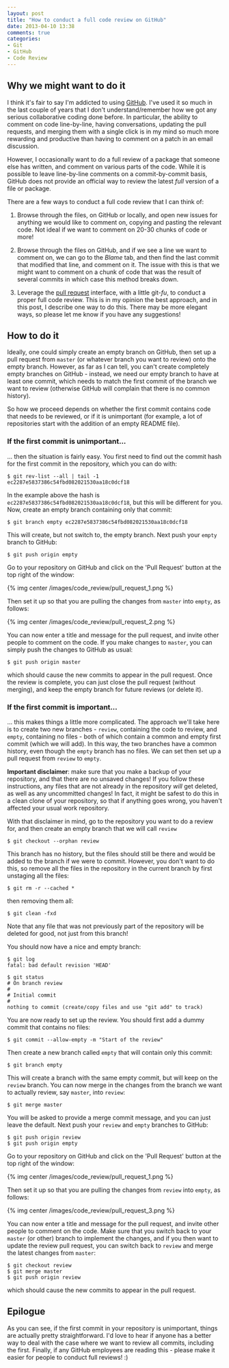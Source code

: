 ```yaml
---
layout: post
title: "How to conduct a full code review on GitHub"
date: 2013-04-10 13:38
comments: true
categories:
- Git
- GitHub
- Code Review
---
```


Why we might want to do it
--------------------------

I think it's fair to say I'm addicted to using
[GitHub](http://www.github.com). I've used it so much in the last couple of
years that I don't understand/remember how we got any serious collaborative
coding done before. In particular, the ability to comment on code
line-by-line, having conversations, updating the pull requests, and merging
them with a single click is in my mind so much more rewarding and productive
than having to comment on a patch in an email discussion.

However, I occasionally want to do a full review of a package that someone
else has written, and comment on various parts of the code. While it is
possible to leave line-by-line comments on a commit-by-commit basis, GitHub
does not provide an official way to review the latest *full* version of a file
or package.

There are a few ways to conduct a full code review that I can think of:

1. Browse through the files, on GitHub or locally, and open new issues
  for anything we would like to comment on, copying and pasting the relevant
  code. Not ideal if we want to comment on 20-30 chunks of code or more!

2. Browse through the files on GitHub, and if we see a line we want to comment
  on, we can go to the *Blame* tab, and then find the last commit that
  modified that line, and comment on it. The issue with this is that we might
  want to comment on a chunk of code that was the result of several commits in
  which case this method breaks down.

3. Leverage the [pull request](https://help.github.com/articles/using-pull-requests)
  interface, with a little git-*fu*, to conduct a proper full code review.
  This is in my opinion the best approach, and in this post, I describe one
  way to do this. There may be more elegant ways, so please let me know if you
  have any suggestions!

How to do it
------------

Ideally, one could simply create an empty branch on GitHub, then set up a pull
request from ``master`` (or whatever branch you want to review) onto the empty
branch. However, as far as I can tell, you can't create completely empty
branches on GitHub - instead, we need our empty branch to have at least one
commit, which needs to match the first commit of the branch we want to review
(otherwise GitHub will complain that there is no common history).

So how we proceed depends on whether the first commit contains code that needs
to be reviewed, or if it is unimportant (for example, a lot of repositories
start with the addition of an empty README file).

### If the first commit is unimportant...

... then the situation is fairly easy. You first need to find out the commit
hash for the first commit in the repository, which you can do with:

    $ git rev-list --all | tail -1
    ec2287e5837386c54fbd082021530aa18c0dcf18

In the example above the hash is ``ec2287e5837386c54fbd082021530aa18c0dcf18``,
but this will be different for you. Now, create an empty branch containing
only that commit:

    $ git branch empty ec2287e5837386c54fbd082021530aa18c0dcf18

This will create, but not switch to, the empty branch. Next push your
``empty`` branch to GitHub:

    $ git push origin empty

Go to your repository on GitHub and click on the 'Pull Request' button at the
top right of the window:

{% img center /images/code_review/pull_request_1.png %}

Then set it up so that you are pulling the changes from ``master`` into
``empty``, as follows:

{% img center /images/code_review/pull_request_2.png %}

You can now enter a title and message for the pull request, and invite other
people to comment on the code. If you make changes to ``master``, you can
simply push the changes to GitHub as usual:

    $ git push origin master

which should cause the new commits to appear in the pull request. Once the
review is complete, you can just close the pull request (without merging), and
keep the empty branch for future reviews (or delete it).

### If the first commit is important...

... this makes things a little more complicated. The approach we'll take here
is to create two new branches - ``review``, containing the code to review, and
``empty``, containing no files - both of which contain a common and empty
first commit (which we will add). In this way, the two branches have a common
history, even though the ``empty`` branch has no files. We can set then set up
a pull request from ``review`` to ``empty``.

**Important disclaimer**: make sure that you make a backup of your repository,
and that there are no unsaved changes! If you follow these instructions, any
files that are not already in the repository *will* get deleted, as well as
any uncommitted changes! In fact, it might be safest to do this in a clean
clone of your repository, so that if anything goes wrong, you haven't affected
your usual work repository.

With that disclaimer in mind, go to the repository you want to do a review
for, and then create an empty branch that we will call ``review``

    $ git checkout --orphan review

This branch has no history, but the files should still be there and would be
added to the branch if we were to commit. However, you don't want to do this,
so remove all the files in the repository in the current branch by first
unstaging all the files:

    $ git rm -r --cached *

then removing them all:

    $ git clean -fxd

Note that any file that was not previously part of the repository will be
deleted for good, not just from this branch!

You should now have a nice and empty branch:

    $ git log
    fatal: bad default revision 'HEAD'

    $ git status
    # On branch review
    #
    # Initial commit
    #
    nothing to commit (create/copy files and use "git add" to track)

You are now ready to set up the review. You should first add a dummy commit
that contains no files:

    $ git commit --allow-empty -m "Start of the review"

Then create a new branch called ``empty`` that will contain only this commit:

    $ git branch empty

This will create a branch with the same empty commit, but will keep on the
``review`` branch. You can now merge in the changes from the branch we want to
actually review, say ``master``, into ``review``:

    $ git merge master

You will be asked to provide a merge commit message, and you can just leave
the default. Next push your ``review`` and ``empty`` branches to GitHub:

    $ git push origin review
    $ git push origin empty

Go to your repository on GitHub and click on the 'Pull Request' button at the
top right of the window:

{% img center /images/code_review/pull_request_1.png %}

Then set it up so that you are pulling the changes from ``review`` into
``empty``, as follows:

{% img center /images/code_review/pull_request_3.png %}

You can now enter a title and message for the pull request, and invite other
people to comment on the code. Make sure that you switch back to your
``master`` (or other) branch to implement the changes, and if you then want to
update the review pull request, you can switch back to ``review`` and merge
the latest changes from ``master``:

    $ git checkout review
    $ git merge master
    $ git push origin review

which should cause the new commits to appear in the pull request.

Epilogue
--------

As you can see, if the first commit in your repository is unimportant, things
are actually pretty straightforward. I'd love to hear if anyone has a better
way to deal with the case where we want to review all commits, including the
first. Finally, if any GitHub employees are reading this - please make it
easier for people to conduct full reviews! :)
